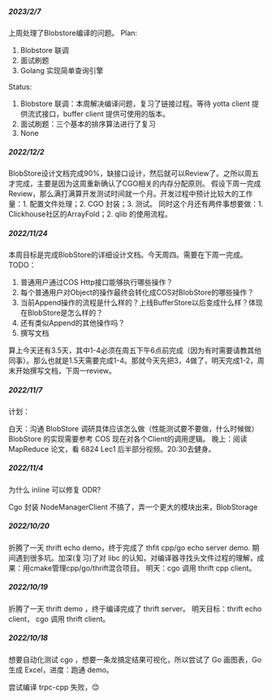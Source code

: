 ##### 2023/2/7
上周处理了Blobstore编译的问题。
Plan:
1. Blobstore 联调
2. 面试刷题
3. Golang 实现简单查询引擎

Status:
1. Blobstore 联调：本周解决编译问题，复习了链接过程。等待 yotta client 提供流式接口，buffer client 提供可使用的版本。
2. 面试刷题：三个基本的排序算法进行了复习
3. None

##### 2022/12/2
BlobStore设计文档完成90%，缺接口设计，然后就可以Review了。之所以周五才完成，主要是因为这周重新确认了CGO相关的内存分配原则。
假设下周一完成Review，那么满打满算开发测试时间就一个月。开发过程中预计比较大的工作量：1. 配置文件处理；2. CGO 封装；3. 测试。
同时这个月还有两件事想要做：1. Clickhouse社区的ArrayFold；2. qlib 的使用流程。

##### 2022/11/24

本周目标是完成BlobStore的详细设计文档。今天周四。需要在下周一完成。
TODO：
1. 普通用户通过COS Http接口能够执行哪些操作？
2. 每个普通用户对Object的操作最终会转化成COS对BlobStore的哪些操作？
3. 当前Append操作的流程是什么样的？上线BufferStore以后变成什么样？体现在BlobStore是怎么样的？
4. 还有类似Append的其他操作吗？
5. 撰写文档

算上今天还有3.5天，其中1-4必须在周五下午6点前完成（因为有时需要请教其他同事）。那么也就是1.5天需要完成1-4。那就今天先把3，4做了，明天完成1-2，周末开始撰写文档，下周一review。

##### 2022/11/7

计划：
    
白天：沟通 BlobStore 调研具体应该怎么做（性能测试要不要做，什么时候做）BlobStore 的实现需要参考 COS 现在对各个Client的调用逻辑。
   晚上：阅读 MapReduce 论文，看 6824 Lec1 后半部分视频。20:30去健身。

##### 2022/11/4

为什么 inline 可以修复 ODR?

Cgo 封装 NodeManagerClient 不搞了，弄一个更大的模块出来，BlobStorage

##### 2022/10/20
  
折腾了一天 thrift echo demo，终于完成了 thfit cpp/go echo server demo.
期间遇到很多坑。加深(复习)了对 libc 的认知，对编译器寻找头文件过程的理解，成果：用cmake管理cpp/go/thrift混合项目。
明天：cgo 调用 thrift cpp client。

##### 2022/10/19

折腾了一天 thrift demo ，终于编译完成了 thrift server。
明天目标：thrift echo client， cgo 调用 thrift client。


##### 2022/10/18

想要自动化测试 cgo ，想要一条龙搞定结果可视化，所以尝试了 Go 画图表，Go 生成 Excel，进度：跑通 demo。

尝试编译 trpc-cpp 失败，😊
